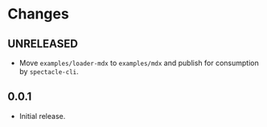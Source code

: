 # Changes

## UNRELEASED

- Move `examples/loader-mdx` to `examples/mdx` and publish for consumption by `spectacle-cli`.

## 0.0.1

- Initial release.
